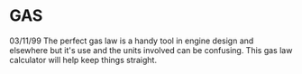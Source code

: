 ﻿# GAS
03/11/99	The perfect gas law is a handy tool in engine design and elsewhere but it's use and the units involved can be confusing. This gas law calculator will help keep things straight.
